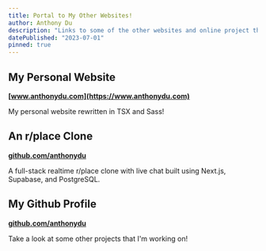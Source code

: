 ```yaml
---
title: Portal to My Other Websites!
author: Anthony Du
description: "Links to some of the other websites and online project that I've worked on."
datePublished: "2023-07-01"
pinned: true
---
```


## My Personal Website

**[www.anthonydu.com](https://www.anthonydu.com)**

My personal website rewritten in TSX and Sass!

## An r/place Clone

**[github.com/anthonydu](https://place.anthonydu.com)**

A full-stack realtime r/place clone with live chat built using Next.js, Supabase, and PostgreSQL.

## My Github Profile

**[github.com/anthonydu](https://github.com/anthonydu)**

Take a look at some other projects that I'm working on!
